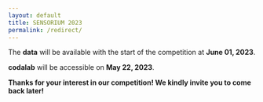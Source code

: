 ```yaml
---
layout: default
title: SENSORIUM 2023
permalink: /redirect/
---
```


The **data** will be available with the start of the competition at **June 01, 2023**.

**codalab** will be accessible on **May 22, 2023**.

**Thanks for your interest in our competition! We kindly invite you to come back later!**